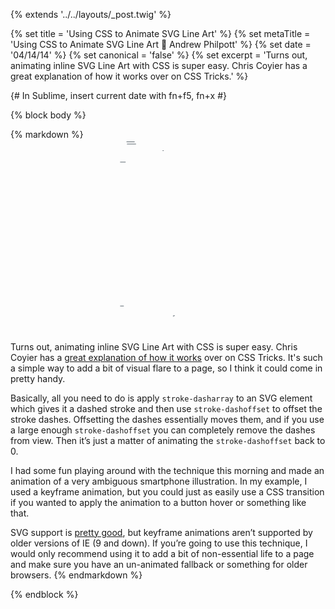 {% extends '../../layouts/_post.twig' %}

{% set title = 'Using CSS to Animate SVG Line Art' %}
{% set metaTitle = 'Using CSS to Animate SVG Line Art 💫 Andrew Philpott' %}
{% set date = '04/14/14' %}
{% set canonical = 'false' %}
{% set excerpt = 'Turns out, animating inline SVG Line Art with CSS is super easy. Chris Coyier has a great explanation of how it works over on CSS Tricks.' %}

{# In Sublime, insert current date with fn+f5, fn+x #}

{% block body %}

<style type="text/css">
	#bottom-line,#top-line{stroke-dasharray:250;stroke-dashoffset:0}#bottom-line,#inside-border,#outside-border,#speaker,#top-line{stroke-dashoffset:0}svg{display:block;height:300px;margin:0 auto 1.625em;width:auto}#outside-border{stroke-dasharray:1300;-moz-animation:outside-border 3.5s linear;-webkit-animation:outside-border 3.5s linear;animation:outside-border 3.5s linear}@-moz-keyframes outside-border{from{stroke-dashoffset:1300}to{stroke-dashoffset:0}}@-webkit-keyframes outside-border{from{stroke-dashoffset:1300}to{stroke-dashoffset:0}}@keyframes outside-border{from{stroke-dashoffset:1300}to{stroke-dashoffset:0}}#inside-border{stroke-dasharray:1240;-moz-animation:inside-border 3s linear;-webkit-animation:inside-border 3s linear;animation:inside-border 3s linear}@-moz-keyframes inside-border{from{stroke-dashoffset:1240}to{stroke-dashoffset:0}}@-webkit-keyframes inside-border{from{stroke-dashoffset:1240}to{stroke-dashoffset:0}}@keyframes inside-border{from{stroke-dashoffset:1240}to{stroke-dashoffset:0}}#top-line{-moz-animation:border-lines 1s linear;-webkit-animation:border-lines 1s linear;animation:border-lines 1s linear}#bottom-line{-moz-animation:border-lines 1.5s linear;-webkit-animation:border-lines 1.5s linear;animation:border-lines 1.5s linear}@-moz-keyframes border-lines{from{stroke-dashoffset:250}to{stroke-dashoffset:0}}@-webkit-keyframes border-lines{from{stroke-dashoffset:250}to{stroke-dashoffset:0}}@keyframes border-lines{from{stroke-dashoffset:250}to{stroke-dashoffset:0}}#speaker{stroke-dasharray:100;-moz-animation:speaker 2s linear;-webkit-animation:speaker 2s linear;animation:speaker 2s linear}@-moz-keyframes speaker{from{stroke-dashoffset:100}to{stroke-dashoffset:0}}@-webkit-keyframes speaker{from{stroke-dashoffset:100}to{stroke-dashoffset:0}}@keyframes speaker{from{stroke-dashoffset:100}to{stroke-dashoffset:0}}#button-inside,#button-outside{stroke-dasharray:80;stroke-dashoffset:0}#button-outside{-moz-animation:button-outside 2s linear;-webkit-animation:button-outside 2s linear;animation:button-outside 2s linear}#button-inside{-moz-animation:button-outside 1.25s linear;-webkit-animation:button-outside 1.25s linear;animation:button-outside 1.25s linear}@-moz-keyframes button-outside{from{stroke-dashoffset:80}to{stroke-dashoffset:0}}@-webkit-keyframes button-outside{from{stroke-dashoffset:80}to{stroke-dashoffset:0}}@keyframes button-outside{from{stroke-dashoffset:80}to{stroke-dashoffset:0}}
</style>

{% markdown %}
<svg width="239px" height="426px" viewBox="0 0 239 426" version="1.1" xmlns="http://www.w3.org/2000/svg" xmlns:xlink="http://www.w3.org/1999/xlink">
    <g id="Page-1" stroke="none" stroke-width="1" fill="none" fill-rule="evenodd" sketch:type="MSPage">
        <g id="not-iphone" sketch:type="MSLayerGroup" transform="translate(1.000000, 1.000000)">
            <rect id="outside-border" stroke="#192934" x="4" y="4" width="233" height="420" rx="20"></rect>
            <rect id="inside-border" stroke="#192934" x="9" y="9" width="223" height="410" rx="16"></rect>
            <path id="top-line" stroke="#192934" d="M9.5625,50.0625 L231.841103,50.0625"></path>
            <path id="bottom-line" stroke="#192934" d="M9.5625,377.0625 L231.841103,377.0625"></path>
            <rect id="speaker" stroke="#192934" x="101" y="24" width="40" height="10" rx="5"></rect>
            <circle id="button-outside" stroke="#192934" cx="121" cy="398" r="12"></circle>
            <circle id="button-inside" stroke="#192934" cx="121" cy="398" r="10"></circle>
        </g>
    </g>
</svg>

Turns out, animating inline SVG Line Art with CSS is super easy. Chris Coyier has a [great explanation of how it works](http://css-tricks.com/svg-line-animation-works/) over on CSS Tricks. It's such a simple way to add a bit of visual flare to a page, so I think it could come in pretty handy.

Basically, all you need to do is apply `stroke-dasharray` to an SVG element which gives it a dashed stroke and then use `stroke-dashoffset` to offset the stroke dashes. Offsetting the dashes essentially moves them, and if you use a large enough `stroke-dashoffset` you can completely remove the dashes from view. Then it’s just a matter of animating the `stroke-dashoffset` back to 0.

I had some fun playing around with the technique this morning and made an animation of a very ambiguous smartphone illustration. In my example, I used a keyframe animation, but you could just as easily use a CSS transition if you wanted to apply the animation to a button hover or something like that.

SVG support is [pretty good](http://caniuse.com/#feat=svg), but keyframe animations aren’t supported by older versions of IE (9 and down). If you’re going to use this technique, I would only recommend using it to add a bit of non-essential life to a page and make sure you have an un-animated fallback or something for older browsers.
{% endmarkdown %}

{% endblock %}
